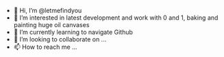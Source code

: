 - 👋 Hi, I’m @letmefindyou
- 👀 I’m interested in latest development and work with 0 and 1, baking and painting huge oil canvases
- 🌱 I’m currently learning to navigate Github 
- 💞️ I’m looking to collaborate on ...
- 📫 How to reach me ...

<!---
letmefindyou/letmefindyou is a ✨ special ✨ repository because its `README.md` (this file) appears on your GitHub profile.
You can click the Preview link to take a look at your changes.
--->
